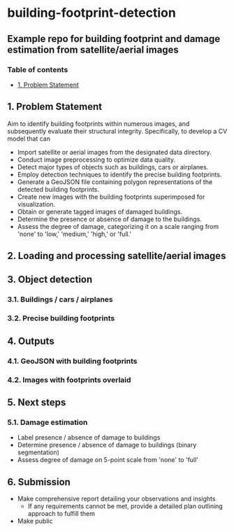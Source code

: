 <!-- omit from toc --> 
# building-footprint-detection
<!-- omit from toc --> 
## Example repo for building footprint and damage estimation from satellite/aerial images

<!-- omit from toc --> 
### Table of contents
- [1. Problem Statement](#1-problem-statement)

## 1. Problem Statement

Aim to identify building footprints within numerous images, and subsequently evaluate their structural integrity. Specifically, to develop a CV model that can

- Import satellite or aerial images from the designated data directory.
- Conduct image preprocessing to optimize data quality.
- Detect major types of objects such as buildings, cars or airplanes.
- Employ detection techniques to identify the precise building footprints.
- Generate a GeoJSON file containing polygon representations of the detected building footprints.
- Create new images with the building footprints superimposed for visualization.
- Obtain or generate tagged images of damaged buildings.
- Determine the presence or absence of damage to the buildings.
- Assess the degree of damage, categorizing it on a scale ranging from 'none' to 'low,' 'medium,' 'high,' or 'full.'

## 2. Loading and processing satellite/aerial images



## 3. Object detection
### 3.1. Buildings / cars / airplanes

### 3.2. Precise building footprints


## 4. Outputs

### 4.1. GeoJSON with building footprints


### 4.2. Images with footprints overlaid


## 5. Next steps

### 5.1. Damage estimation

- Label presence / absence of damage to buildings
- Determine presence / absence of damage to buildings (binary segmentation)
- Assess degree of damage on 5-point scale from 'none' to 'full'

## 6. Submission
- Make comprehensive report detailing your observations and insights
  - If any requirements cannot be met, provide a detailed plan outlining approach to fulfill them
- Make public